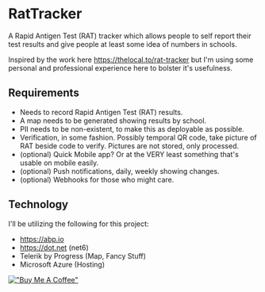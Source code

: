 # RatTracker
A Rapid Antigen Test (RAT) tracker which allows people to self report their test results and give people at least some idea of numbers in schools.

Inspired by the work here https://thelocal.to/rat-tracker but I'm using some personal and professional experience here to bolster it's usefulness.

## Requirements

- Needs to record Rapid Antigen Test (RAT) results.
- A map needs to be generated showing results by school.
- PII needs to be non-existent, to make this as deployable as possible.
- Verification, in some fashion. Possibly temporal QR code, take picture of RAT beside code to verify. Pictures are not stored, only processed.
- (optional) Quick Mobile app? Or at the VERY least something that's usable on mobile easily.
- (optional) Push notifications, daily, weekly showing changes.
- (optional) Webhooks for those who might care.

## Technology

I'll be utilizing the following for this project:

- https://abp.io
- https://dot.net (net6)
- Telerik by Progress (Map, Fancy Stuff)
- Microsoft Azure (Hosting)

[!["Buy Me A Coffee"](https://www.buymeacoffee.com/assets/img/custom_images/orange_img.png)](https://www.buymeacoffee.com/korifrancis)
